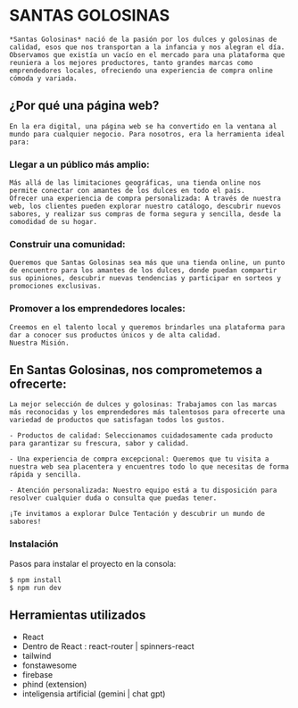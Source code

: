 # **SANTAS GOLOSINAS**

    *Santas Golosinas* nació de la pasión por los dulces y golosinas de calidad, esos que nos transportan a la infancia y nos alegran el día. Observamos que existía un vacío en el mercado para una plataforma que reuniera a los mejores productores, tanto grandes marcas como emprendedores locales, ofreciendo una experiencia de compra online cómoda y variada.

## ¿Por qué una página web?
    En la era digital, una página web se ha convertido en la ventana al mundo para cualquier negocio. Para nosotros, era la herramienta ideal para:

###    Llegar a un público más amplio:
    Más allá de las limitaciones geográficas, una tienda online nos permite conectar con amantes de los dulces en todo el país.
    Ofrecer una experiencia de compra personalizada: A través de nuestra web, los clientes pueden explorar nuestro catálogo, descubrir nuevos sabores, y realizar sus compras de forma segura y sencilla, desde la comodidad de su hogar.
###    Construir una comunidad: 
    Queremos que Santas Golosinas sea más que una tienda online, un punto de encuentro para los amantes de los dulces, donde puedan compartir sus opiniones, descubrir nuevas tendencias y participar en sorteos y promociones exclusivas.
###    Promover a los emprendedores locales: 
    Creemos en el talento local y queremos brindarles una plataforma para dar a conocer sus productos únicos y de alta calidad.
    Nuestra Misión.


## En Santas Golosinas, nos comprometemos a ofrecerte:

    La mejor selección de dulces y golosinas: Trabajamos con las marcas más reconocidas y los emprendedores más talentosos para ofrecerte una variedad de productos que satisfagan todos los gustos.

    - Productos de calidad: Seleccionamos cuidadosamente cada producto para garantizar su frescura, sabor y calidad.

    - Una experiencia de compra excepcional: Queremos que tu visita a nuestra web sea placentera y encuentres todo lo que necesitas de forma rápida y sencilla.

    - Atención personalizada: Nuestro equipo está a tu disposición para resolver cualquier duda o consulta que puedas tener.

    ¡Te invitamos a explorar Dulce Tentación y descubrir un mundo de sabores!



### Instalación

 Pasos para instalar el proyecto en la consola:

```
$ npm install 
$ npm run dev
```


## Herramientas utilizados

* React
* Dentro de React : react-router | spinners-react 
* tailwind
* fonstawesome
* firebase
* phind (extension)
* inteligensia artificial (gemini | chat gpt)
